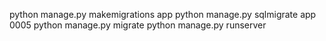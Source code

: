 python manage.py makemigrations app
python manage.py sqlmigrate app 0005
python manage.py migrate
python manage.py runserver